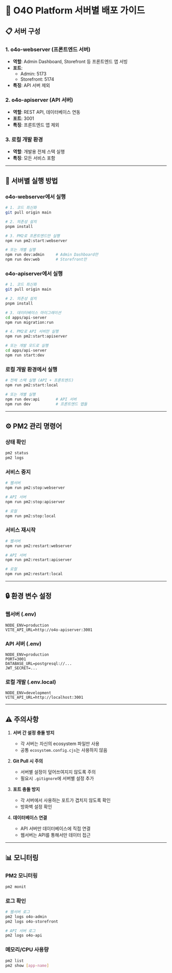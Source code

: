# 🚀 O4O Platform 서버별 배포 가이드

## 📋 서버 구성

### 1. o4o-webserver (프론트엔드 서버)
- **역할**: Admin Dashboard, Storefront 등 프론트엔드 앱 서빙
- **포트**: 
  - Admin: 5173
  - Storefront: 5174
- **특징**: API 서버 제외

### 2. o4o-apiserver (API 서버)
- **역할**: REST API, 데이터베이스 연동
- **포트**: 3001
- **특징**: 프론트엔드 앱 제외

### 3. 로컬 개발 환경
- **역할**: 개발용 전체 스택 실행
- **특징**: 모든 서비스 포함

---

## 🔧 서버별 실행 방법

### o4o-webserver에서 실행
```bash
# 1. 코드 최신화
git pull origin main

# 2. 의존성 설치
pnpm install

# 3. PM2로 프론트엔드만 실행
npm run pm2:start:webserver

# 또는 개별 실행
npm run dev:admin     # Admin Dashboard만
npm run dev:web       # Storefront만
```

### o4o-apiserver에서 실행
```bash
# 1. 코드 최신화
git pull origin main

# 2. 의존성 설치
pnpm install

# 3. 데이터베이스 마이그레이션
cd apps/api-server
npm run migration:run

# 4. PM2로 API 서버만 실행
npm run pm2:start:apiserver

# 또는 개발 모드로 실행
cd apps/api-server
npm run start:dev
```

### 로컬 개발 환경에서 실행
```bash
# 전체 스택 실행 (API + 프론트엔드)
npm run pm2:start:local

# 또는 개별 실행
npm run dev:api       # API 서버
npm run dev           # 프론트엔드 앱들
```

---

## ⚙️ PM2 관리 명령어

### 상태 확인
```bash
pm2 status
pm2 logs
```

### 서비스 중지
```bash
# 웹서버
npm run pm2:stop:webserver

# API 서버
npm run pm2:stop:apiserver

# 로컬
npm run pm2:stop:local
```

### 서비스 재시작
```bash
# 웹서버
npm run pm2:restart:webserver

# API 서버
npm run pm2:restart:apiserver

# 로컬
npm run pm2:restart:local
```

---

## 🔒 환경 변수 설정

### 웹서버 (.env)
```env
NODE_ENV=production
VITE_API_URL=http://o4o-apiserver:3001
```

### API 서버 (.env)
```env
NODE_ENV=production
PORT=3001
DATABASE_URL=postgresql://...
JWT_SECRET=...
```

### 로컬 개발 (.env.local)
```env
NODE_ENV=development
VITE_API_URL=http://localhost:3001
```

---

## ⚠️ 주의사항

1. **서버 간 설정 충돌 방지**
   - 각 서버는 자신의 ecosystem 파일만 사용
   - 공통 `ecosystem.config.cjs`는 사용하지 않음

2. **Git Pull 시 주의**
   - 서버별 설정이 덮어쓰여지지 않도록 주의
   - 필요시 `.gitignore`에 서버별 설정 추가

3. **포트 충돌 방지**
   - 각 서버에서 사용하는 포트가 겹치지 않도록 확인
   - 방화벽 설정 확인

4. **데이터베이스 연결**
   - API 서버만 데이터베이스에 직접 연결
   - 웹서버는 API를 통해서만 데이터 접근

---

## 📊 모니터링

### PM2 모니터링
```bash
pm2 monit
```

### 로그 확인
```bash
# 웹서버 로그
pm2 logs o4o-admin
pm2 logs o4o-storefront

# API 서버 로그
pm2 logs o4o-api
```

### 메모리/CPU 사용량
```bash
pm2 list
pm2 show [app-name]
```